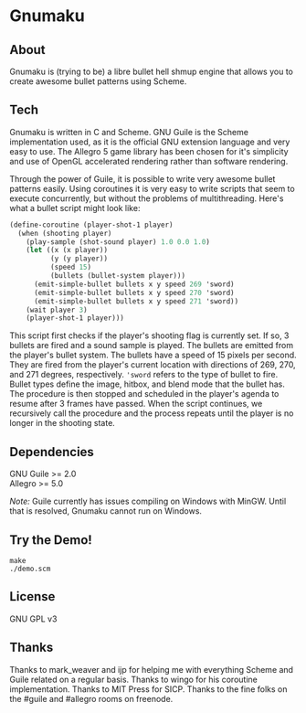 Gnumaku
=======

About
-----
Gnumaku is (trying to be) a libre bullet hell shmup engine that allows you to create awesome bullet patterns using Scheme.

Tech
----
Gnumaku is written in C and Scheme. GNU Guile is the Scheme implementation used, as it is the official GNU extension language and very easy to use.
The Allegro 5 game library has been chosen for it's simplicity and use of OpenGL accelerated rendering rather than software rendering.

Through the power of Guile, it is possible to write very awesome bullet patterns easily.
Using coroutines it is very easy to write scripts that seem to execute concurrently, but without the problems of multithreading.
Here's what a bullet script might look like:

```scheme
(define-coroutine (player-shot-1 player)
  (when (shooting player)
    (play-sample (shot-sound player) 1.0 0.0 1.0)
    (let ((x (x player))
          (y (y player))
          (speed 15)
          (bullets (bullet-system player)))
      (emit-simple-bullet bullets x y speed 269 'sword)
      (emit-simple-bullet bullets x y speed 270 'sword)
      (emit-simple-bullet bullets x y speed 271 'sword))
    (wait player 3)
    (player-shot-1 player)))
```

This script first checks if the player's shooting flag is currently set.
If so, 3 bullets are fired and a sound sample is played.
The bullets are emitted from the player's bullet system.
The bullets have a speed of 15 pixels per second.
They are fired from the player's current location with directions of 269, 270,
and 271 degrees, respectively.
`'sword` refers to the type of bullet to fire. Bullet types define the image,
hitbox, and blend mode that the bullet has.
The procedure is then stopped and scheduled in the player's agenda  to resume
after 3 frames have passed.
When the script continues, we recursively call the procedure and the process
repeats until the player is no longer in the shooting state.
    
Dependencies
------------
GNU Guile >= 2.0  
Allegro >= 5.0

*Note:* Guile currently has issues compiling on Windows with MinGW. Until that is resolved, Gnumaku cannot run on Windows.

Try the Demo!
------------------
    make
    ./demo.scm

License
-------
GNU GPL v3

Thanks
------
Thanks to mark_weaver and ijp for helping me with everything Scheme and Guile related on a regular basis.
Thanks to wingo for his coroutine implementation.
Thanks to MIT Press for SICP.
Thanks to the fine folks on the #guile and #allegro rooms on freenode.